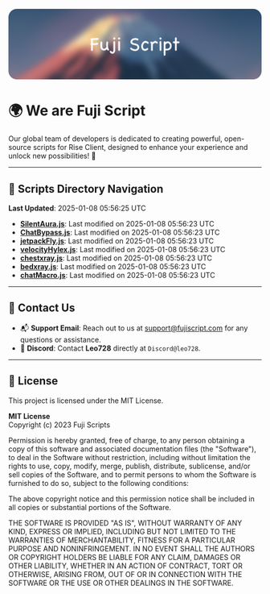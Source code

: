 ![Banner](.github/b.webp)

# 🌍 **We are Fuji Script**

Our global team of developers is dedicated to creating powerful, open-source scripts for Rise Client, designed to enhance your experience and unlock new possibilities! 🌟

---
<!-- SCRIPTS_NAVIGATION_START -->
## 📂 **Scripts Directory Navigation**

**Last Updated**: 2025-01-08 05:56:25 UTC

- **[SilentAura.js](scripts/SilentAura.js)**: Last modified on 2025-01-08 05:56:23 UTC
- **[ChatBypass.js](scripts/ChatBypass.js)**: Last modified on 2025-01-08 05:56:23 UTC
- **[jetpackFly.js](scripts/jetpackFly.js)**: Last modified on 2025-01-08 05:56:23 UTC
- **[velocityHylex.js](scripts/velocityHylex.js)**: Last modified on 2025-01-08 05:56:23 UTC
- **[chestxray.js](scripts/chestxray.js)**: Last modified on 2025-01-08 05:56:23 UTC
- **[bedxray.js](scripts/bedxray.js)**: Last modified on 2025-01-08 05:56:23 UTC
- **[chatMacro.js](scripts/chatMacro.js)**: Last modified on 2025-01-08 05:56:23 UTC

<!-- SCRIPTS_NAVIGATION_END -->

---

## 💬 **Contact Us**  
- 📬 **Support Email**: Reach out to us at [support@fujiscript.com](mailto:support@fujiscript.com) for any questions or assistance.  
- 💬 **Discord**: Contact **Leo728** directly at `Discord@leo728`.

---

## 📜 **License**

This project is licensed under the MIT License.  

**MIT License**  
Copyright (c) 2023 Fuji Scripts  

Permission is hereby granted, free of charge, to any person obtaining a copy of this software and associated documentation files (the "Software"), to deal in the Software without restriction, including without limitation the rights to use, copy, modify, merge, publish, distribute, sublicense, and/or sell copies of the Software, and to permit persons to whom the Software is furnished to do so, subject to the following conditions:  

The above copyright notice and this permission notice shall be included in all copies or substantial portions of the Software.  

THE SOFTWARE IS PROVIDED "AS IS", WITHOUT WARRANTY OF ANY KIND, EXPRESS OR IMPLIED, INCLUDING BUT NOT LIMITED TO THE WARRANTIES OF MERCHANTABILITY, FITNESS FOR A PARTICULAR PURPOSE AND NONINFRINGEMENT. IN NO EVENT SHALL THE AUTHORS OR COPYRIGHT HOLDERS BE LIABLE FOR ANY CLAIM, DAMAGES OR OTHER LIABILITY, WHETHER IN AN ACTION OF CONTRACT, TORT OR OTHERWISE, ARISING FROM, OUT OF OR IN CONNECTION WITH THE SOFTWARE OR THE USE OR OTHER DEALINGS IN THE SOFTWARE.  
